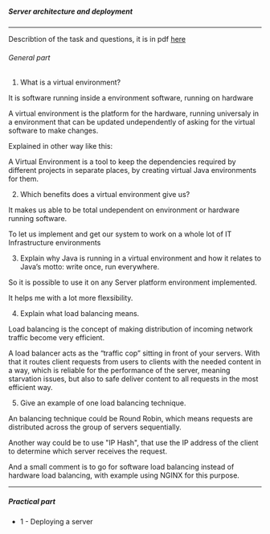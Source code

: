 ##### Server architecture and deployment

--- 

Describtion of the task and questions, it is in pdf [here](https://github.com/scheldejonas/Exercises/blob/master/SP/SP2/Exam-preparation-server.pdf)

###### General part

1. What is a virtual environment?

It is software running inside a environment software, running on hardware

A virtual environment is the platform for the hardware, running universaly in a environment
that can be updated undependently of asking for the virtual software to make changes.

Explained in other way like this:

A Virtual Environment is a tool to keep the dependencies required by different 
projects in separate places, by creating virtual Java environments for them.

2. Which benefits does a virtual environment give us?

It makes us able to be total undependent on environment or hardware running software.

To let us implement and get our system to work on a whole lot of IT Infrastructure environments

3. Explain why Java is running in a virtual environment and how it relates to Java’s 
motto: write once, run everywhere.

So it is possible to use it on any Server platform environment implemented.

It helps me with a lot more flexsibility.

4. Explain what load balancing means.

Load balancing is the concept of making distribution of incoming network traffic become
very efficient.

A load balancer acts as the “traffic cop” sitting in front of your servers. With that
it routes client requests from users to clients with the needed content in a way, which is
reliable for the performance of the server, meaning starvation issues, but also to safe
deliver content to all requests in the most efficient way.

5. Give an example of one load balancing technique.

An balancing technique could be Round Robin, which means requests are distributed across
the group of servers sequentially.

Another way could be to use "IP Hash", that use the IP address of the client to determine which
server receives the request.

And a small comment is to go for software load balancing instead of hardware load balancing,
with example using NGINX for this purpose.

--- 

##### Practical part

- 1 - Deploying a server



